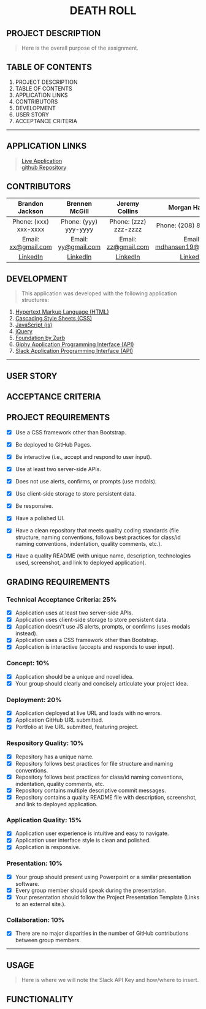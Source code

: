 # <center>**DEATH ROLL**</center>

## **PROJECT DESCRIPTION**
> Here is the overall purpose of the assignment.

## **TABLE OF CONTENTS**
1. PROJECT DESCRIPTION
2. TABLE OF CONTENTS
4. APPLICATION LINKS
5. CONTRIBUTORS
6. DEVELOPMENT
7. USER STORY
8. ACCEPTANCE CRITERIA

---

## **APPLICATION LINKS**
> [Live Application]()  
> [github Repository](https://github.com/garves44/p1-death-roll)

## **CONTRIBUTORS** 
| Brandon Jackson | Brennen McGill | Jeremy Collins | Morgan Hansen |
| :------: | :------: |  :------: | :------: |
| Phone: (xxx) xxx-xxxx | Phone: (yyy) yyy-yyyy | Phone: (zzz) zzz-zzzz | Phone: (208) 807-4913 |
| Email: <xx@gmail.com> | Email: <yy@gmail.com> | Email: <zz@gmail.com> | Email: <mdhansen19@gmail.com> |
| [LinkedIn](https://www.linkedin.com/in/morgan-hansen-47235872/) | [LinkedIn](https://www.linkedin.com/in/morgan-hansen-47235872/) | [LinkedIn](https://www.linkedin.com/in/morgan-hansen-47235872/) | [LinkedIn](https://www.linkedin.com/in/morgan-hansen-47235872/) |

## **DEVELOPMENT**
> This application was developed with the following application structures:
1. [Hypertext Markup Language (HTML)](https://developer.mozilla.org/en-US/docs/Web/HTML)
2. [Cascading Style Sheets (CSS)](https://developer.mozilla.org/en-US/docs/Web/CSS)
3. [JavaScript (js)](https://developer.mozilla.org/en-US/docs/Web/JavaScript)
4. [jQuery](https://jquery.com/)
5. [Foundation by Zurb](https://get.foundation/)
6. [Giphy Application Programming Interface (API)](https://developers.giphy.com/docs/api/)
7. [Slack Application Programming Interface (API)](https://api.slack.com/)

---

## **USER STORY**

## **ACCEPTANCE CRITERIA**



## **PROJECT REQUIREMENTS**
- [x] Use a CSS framework other than Bootstrap.
- [x] Be deployed to GitHub Pages.
- [x] Be interactive (i.e., accept and respond to user input).
- [x] Use at least two server-side APIs.
- [x] Does not use alerts, confirms, or prompts (use modals).
- [x] Use client-side storage to store persistent data.

- [x] Be responsive.
- [x] Have a polished UI.
- [x] Have a clean repository that meets quality coding standards (file structure, naming conventions, follows best practices for class/id naming conventions, indentation, quality comments, etc.).
- [x] Have a quality README (with unique name, description, technologies used, screenshot, and link to deployed application).

## **GRADING REQUIREMENTS**

### Technical Acceptance Criteria: 25%
- [x] Application uses at least two server-side APIs.
- [x] Application uses client-side storage to store persistent data.
- [x] Application doesn't use JS alerts, prompts, or confirms (uses modals instead).
- [x] Application uses a CSS framework other than Bootstrap.
- [x] Application is interactive (accepts and responds to user input).

### Concept: 10%
- [x] Application should be a unique and novel idea.
- [x] Your group should clearly and concisely articulate your project idea.

### Deployment: 20%
- [x] Application deployed at live URL and loads with no errors.
- [x] Application GitHub URL submitted.
- [x] Portfolio at live URL submitted, featuring project.

### Respository Quality: 10%
- [x] Repository has a unique name.
- [x] Repository follows best practices for file structure and naming conventions.
- [x] Repository follows best practices for class/id naming conventions, indentation, quality comments, etc.
- [x] Repository contains multiple descriptive commit messages.
- [x] Repository contains a quality README file with description, screenshot, and link to deployed application.

### Application Quality: 15%
- [x] Application user experience is intuitive and easy to navigate.
- [x] Application user interface style is clean and polished.
- [x] Application is responsive.

### Presentation: 10%
- [x] Your group should present using Powerpoint or a similar presentation software.
- [x] Every group member should speak during the presentation.
- [x] Your presentation should follow the Project Presentation Template (Links to an external site.).

### Collaboration: 10%
- [x] There are no major disparities in the number of GitHub contributions between group members.

---

## **USAGE**
> Here is where we will note the Slack API Key and how/where to insert.

## **FUNCTIONALITY**